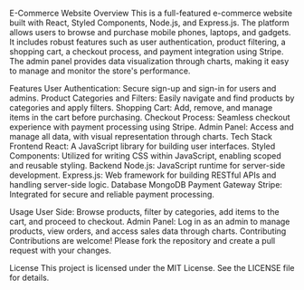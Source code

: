 E-Commerce Website
Overview
This is a full-featured e-commerce website built with React, Styled Components, Node.js, and Express.js. The platform allows users to browse and purchase mobile phones, laptops, and gadgets. It includes robust features such as user authentication, product filtering, a shopping cart, a checkout process, and payment integration using Stripe. The admin panel provides data visualization through charts, making it easy to manage and monitor the store's performance.

Features
User Authentication: Secure sign-up and sign-in for users and admins.
Product Categories and Filters: Easily navigate and find products by categories and apply filters.
Shopping Cart: Add, remove, and manage items in the cart before purchasing.
Checkout Process: Seamless checkout experience with payment processing using Stripe.
Admin Panel: Access and manage all data, with visual representation through charts.
Tech Stack
Frontend
React: A JavaScript library for building user interfaces.
Styled Components: Utilized for writing CSS within JavaScript, enabling scoped and reusable styling.
Backend
Node.js: JavaScript runtime for server-side development.
Express.js: Web framework for building RESTful APIs and handling server-side logic.
Database
MongoDB
Payment Gateway
Stripe: Integrated for secure and reliable payment processing.



Usage
User Side: Browse products, filter by categories, add items to the cart, and proceed to checkout.
Admin Panel: Log in as an admin to manage products, view orders, and access sales data through charts.
Contributing
Contributions are welcome! Please fork the repository and create a pull request with your changes.

License
This project is licensed under the MIT License. See the LICENSE file for details.
